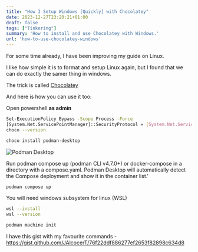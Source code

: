 ```yaml
---
title: "How I Setup Windows [Quickly] with Chocolatey"
date: 2023-12-27T23:20:21+01:00
draft: false
tags: ["Tinkering"]
summary: 'How to install and use Chocolatey with Windows.'
url: 'how-to-use-chocolatey-windows'
---
```



For some time already, I have been improving my guide on Linux.

I like how simple it is to format and setup Linux again, but I found that we can do exactly the samer thing in windows.

The trick is called [Chocolatey](https://jalcocert.github.io/Linux/docs/#how-to-start-my-linux-journey)

And here is how you can use it too:

Open powershell **as admin**
```sh
Set-ExecutionPolicy Bypass -Scope Process -Force
[System.Net.ServicePointManager]::SecurityProtocol = [System.Net.ServicePointManager]::SecurityProtocol -bor 3072; iex ((New-Object System.Net.WebClient).DownloadString('https://chocolatey.org/install.ps1'))
choco --version
```


```sh
choco install podman-desktop
```

![Podman Desktop](/blog_img/selfh/podmandesktop.png)

Run podman compose up (podman CLI v4.7.0+) or docker-compose in a directory with a compose.yaml. Podman Desktop will automatically detect the Compose deployment and show it in the container list.'

```sh
podman compose up
```

You will need windows subsystem for linux (WSL)

```sh
wsl --install
wsl --version
```

```sh
podman machine init
```

I have this gist with my favourite commands - https://gist.github.com/JAlcocerT/76f22ddf886277ef2653f82898c634d8       
